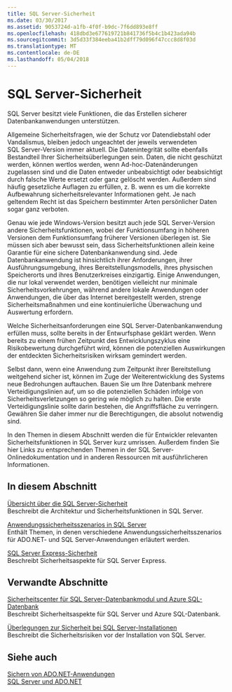 ```yaml
---
title: SQL Server-Sicherheit
ms.date: 03/30/2017
ms.assetid: 9053724d-a1fb-4f0f-b9dc-7f6dd893e8ff
ms.openlocfilehash: 418dbd3e677619721b841736f5b4c1b423ada94b
ms.sourcegitcommit: 3d5d33f384eeba41b2dff79d096f47ccc8d8f03d
ms.translationtype: MT
ms.contentlocale: de-DE
ms.lasthandoff: 05/04/2018
---
```

# <a name="sql-server-security"></a>SQL Server-Sicherheit
SQL Server besitzt viele Funktionen, die das Erstellen sicherer Datenbankanwendungen unterstützen.  
  
 Allgemeine Sicherheitsfragen, wie der Schutz vor Datendiebstahl oder Vandalismus, bleiben jedoch ungeachtet der jeweils verwendeten SQL Server-Version immer aktuell. Die Datenintegrität sollte ebenfalls Bestandteil Ihrer Sicherheitsüberlegungen sein. Daten, die nicht geschützt werden, können wertlos werden, wenn Ad-hoc-Datenänderungen zugelassen sind und die Daten entweder unbeabsichtigt oder beabsichtigt durch falsche Werte ersetzt oder ganz gelöscht werden. Außerdem sind häufig gesetzliche Auflagen zu erfüllen, z. B. wenn es um die korrekte Aufbewahrung sicherheitsrelevanter Informationen geht. Je nach geltendem Recht ist das Speichern bestimmter Arten persönlicher Daten sogar ganz verboten.  
  
 Genau wie jede Windows-Version besitzt auch jede SQL Server-Version andere Sicherheitsfunktionen, wobei der Funktionsumfang in höheren Versionen dem Funktionsumfang früherer Versionen überlegen ist. Sie müssen sich aber bewusst sein, dass Sicherheitsfunktionen allein keine Garantie für eine sichere Datenbankanwendung sind. Jede Datenbankanwendung ist hinsichtlich ihrer Anforderungen, ihrer Ausführungsumgebung, ihres Bereitstellungsmodells, ihres physischen Speicherorts und ihres Benutzerkreises einzigartig. Einige Anwendungen, die nur lokal verwendet werden, benötigen vielleicht nur minimale Sicherheitsvorkehrungen, während andere lokale Anwendungen oder Anwendungen, die über das Internet bereitgestellt werden, strenge Sicherheitsmaßnahmen und eine kontinuierliche Überwachung und Auswertung erfordern.  
  
 Welche Sicherheitsanforderungen eine SQL Server-Datenbankanwendung erfüllen muss, sollte bereits in der Entwurfsphase geklärt werden. Wenn bereits zu einem frühen Zeitpunkt des Entwicklungszyklus eine Risikobewertung durchgeführt wird, können die potenziellen Auswirkungen der entdeckten Sicherheitsrisiken wirksam gemindert werden.  
  
 Selbst dann, wenn eine Anwendung zum Zeitpunkt ihrer Bereitstellung weitgehend sicher ist, können im Zuge der Weiterentwicklung des Systems neue Bedrohungen auftauchen. Bauen Sie um Ihre Datenbank mehrere Verteidigungslinien auf, um so die potenziellen Schäden infolge von Sicherheitsverletzungen so gering wie möglich zu halten. Die erste Verteidigungslinie sollte darin bestehen, die Angriffsfläche zu verringern. Gewähren Sie daher immer nur die Berechtigungen, die absolut notwendig sind.  
  
 In den Themen in diesem Abschnitt werden die für Entwickler relevanten Sicherheitsfunktionen in SQL Server kurz umrissen. Außerdem finden Sie hier Links zu entsprechenden Themen in der SQL Server-Onlinedokumentation und in anderen Ressourcen mit ausführlicheren Informationen.  
  
## <a name="in-this-section"></a>In diesem Abschnitt  
 [Übersicht über die SQL Server-Sicherheit](../../../../../docs/framework/data/adonet/sql/overview-of-sql-server-security.md)  
 Beschreibt die Architektur und Sicherheitsfunktionen in SQL Server.  
  
 [Anwendungssicherheitsszenarios in SQL Server](../../../../../docs/framework/data/adonet/sql/application-security-scenarios-in-sql-server.md)  
 Enthält Themen, in denen verschiedene Anwendungssicherheitsszenarios für ADO.NET- und SQL Server-Anwendungen erläutert werden.  
  
 [SQL Server Express-Sicherheit](../../../../../docs/framework/data/adonet/sql/sql-server-express-security.md)  
 Beschreibt Sicherheitsaspekte für SQL Server Express.  
  
## <a name="related-sections"></a>Verwandte Abschnitte  
[Sicherheitscenter für SQL Server-Datenbankmodul und Azure SQL-Datenbank](/sql/relational-databases/security/security-center-for-sql-server-database-engine-and-azure-sql-database)  
Beschreibt Sicherheitsaspekte für SQL Server und Azure SQL-Datenbank.

[Überlegungen zur Sicherheit bei SQL Server-Installationen](/sql/sql-server/install/security-considerations-for-a-sql-server-installation)  
Beschreibt die Sicherheitsrisiken vor der Installation von SQL Server.

## <a name="see-also"></a>Siehe auch  
 [Sichern von ADO.NET-Anwendungen](../../../../../docs/framework/data/adonet/securing-ado-net-applications.md)  
 [SQL Server und ADO.NET](../../../../../docs/framework/data/adonet/sql/index.md)  
